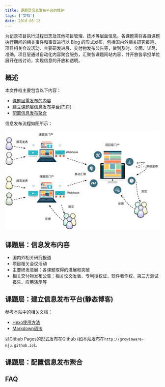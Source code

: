```yaml
---
title: 课题层信息发布平台的维护
tags: ['文档']
date: 2018-05-12
---
```


为记录项目执行过程日志及其他项目管理、技术等层面信息，各课题需将各自课题执行期间的相关事件和事宜进行以 Blog 的形式发布，包括国内外相关研究报道、项目相关会议活动、主要研发进展、交付物发布公告等，做到及时、全面、详尽、准确。项目层通过自动化内容聚合服务，汇聚各课题网站内容，并开放各承担单位展开在线讨论，实现信息的开放和透明。

<!--more-->

## 概述

本文件档主要包含以下内容：

* [课题层需发布的内容](#content)
* [建立课题层信息发布平台(门户)](#blog)
* [配置信息发布聚合](#hook)

信息发布流程如图所示：

![](/content/collaborate.jpg)

<h2 id="content">课题层：信息发布内容</h2>

* 国内外相关研究报道
* 项目相关会议活动
* 主要研发进展：各课题取得的进展和突破
* 相关交付物发布公告：相关论文发表、专利授权证、软件著作权、第三方测试报告、应用演示等

<h2 id="blog">课题层：建立信息发布平台(静态博客)</h2>

参考本站中的相关文档：

* [Hexo使用方法](/2018/04/11/hexo/)
* [Markdown语法](/2018/04/11/markdown/)

以Github Pages的形式发布在Github (如本站发布在`http://growinware-nju.github.io`)。

<h2 id="blog">课题层：配置信息发布聚合</h2>

## FAQ